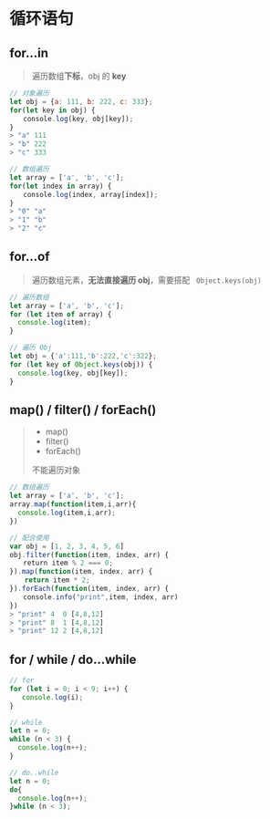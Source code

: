 # 循环语句

## for...in

>  遍历数组**下标**，obj 的 **key**

```js
// 对象遍历
let obj = {a: 111, b: 222, c: 333};
for(let key in obj) {
　　console.log(key, obj[key]);
}
> "a" 111
> "b" 222
> "c" 333

// 数组遍历
let array = ['a', 'b', 'c'];
for(let index in array) {
　　console.log(index, array[index]);
}
> "0" "a"
> "1" "b"
> "2" "c"
```

## for...of

> 遍历数组元素，**无法直接遍历 obj**，需要搭配 ` Object.keys(obj)`

```js
// 遍历数组
let array = ['a', 'b', 'c'];
for (let item of array) {
  console.log(item);
}

// 遍历 Obj
let obj = {'a':111,'b':222,'c':322};
for (let key of Object.keys(obj)) {
  console.log(key, obj[key]);
}
```

## map() / filter() / forEach()

> - map()
> - filter()
> - forEach()
>
> 不能遍历对象

```js
// 数组遍历
let array = ['a', 'b', 'c'];
array.map(function(item,i,arr){
  console.log(item,i,arr);
})

// 配合使用
var obj = [1, 2, 3, 4, 5, 6]
obj.filter(function(item, index, arr) {
　　return item % 2 === 0;
}).map(function(item, index, arr) {
　  return item * 2;
}).forEach(function(item, index, arr) {
　　console.info("print",item, index, arr)
})
> "print" 4  0 [4,8,12]
> "print" 8  1 [4,8,12]
> "print" 12 2 [4,8,12]
```

## for / while / do...while

```js
// for
for (let i = 0; i < 9; i++) {
   console.log(i);
}

// while
let n = 0;
while (n < 3) {
  console.log(n++);
}

// do..while
let n = 0;
do{
  console.log(n++);
}while (n < 3);

```

